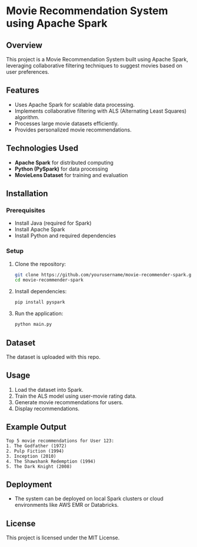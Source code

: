 # Movie Recommendation System using Apache Spark

## Overview
This project is a Movie Recommendation System built using Apache Spark, leveraging collaborative filtering techniques to suggest movies based on user preferences.

## Features
- Uses Apache Spark for scalable data processing.
- Implements collaborative filtering with ALS (Alternating Least Squares) algorithm.
- Processes large movie datasets efficiently.
- Provides personalized movie recommendations.

## Technologies Used
- **Apache Spark** for distributed computing
- **Python (PySpark)** for data processing
- **MovieLens Dataset** for training and evaluation

## Installation
### Prerequisites
- Install Java (required for Spark)
- Install Apache Spark
- Install Python and required dependencies

### Setup
1. Clone the repository:
   ```sh
   git clone https://github.com/yourusername/movie-recommender-spark.git
   cd movie-recommender-spark
   ```
2. Install dependencies:
   ```sh
   pip install pyspark
   ```
3. Run the application:
   ```sh
   python main.py
   ```

## Dataset
The dataset is uploaded with this repo.

## Usage
1. Load the dataset into Spark.
2. Train the ALS model using user-movie rating data.
3. Generate movie recommendations for users.
4. Display recommendations.

## Example Output
```
Top 5 movie recommendations for User 123:
1. The Godfather (1972)
2. Pulp Fiction (1994)
3. Inception (2010)
4. The Shawshank Redemption (1994)
5. The Dark Knight (2008)
```

## Deployment
- The system can be deployed on local Spark clusters or cloud environments like AWS EMR or Databricks.

## License
This project is licensed under the MIT License.
